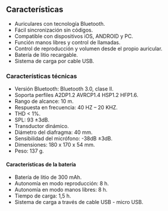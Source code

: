 ## Características

- Auriculares con tecnología Bluetooth.
- Fácil sincronización sin códigos.
- Compatible con dispositivos iOS, ANDROID y PC.
- Función manos libres y control de llamadas.
- Control de reproducción y volumen desde el propio auricular.
- Batería de litio recargable.
- Sistema de carga por cable USB.

### Características técnicas

- Versión Bluetooth: Bluetooth 3.0, clase II.
- Soporta perfiles A2DP1.2 AVRCP1.4 HSP1.2 HFP1.6.
- Rango de alcance: 10 m.
- Respuesta en frecuencia: 40 HZ – 20 KHZ.
- THD < 1%.
- SPL: 93 ±3dB.
- Transductor dinámico.
- Diámetro del diafragma: 40 mm.
- Sensibilidad del micrófono: -38dB ±3dB.
- Dimensiones: 180  x 170 x 54 mm.
- Peso: 137 g.


#### Características de la batería 

- Batería de litio de 300 mAh.
- Autonomía en modo reproducción: 8 h.
- Autonomía en modo manos libres: 8 h.
- Tiempo de carga: 1,5 h.
- Sistema de carga a través de cable USB - micro USB.
